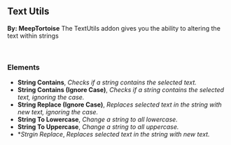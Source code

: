 ## Text Utils
**By: MeepTortoise**
The TextUtils addon gives you the ability to altering the text within strings

<br>

### Elements
* **String Contains**, *Checks if a string contains the selected text.*
* **String Contains (Ignore Case)**, *Checks if a string contains the selected text, ignoring the case.*
* **String Replace (Ignore Case)**, *Replaces selected text in the string with new text, ignoring the case.*
* **String To Lowercase**, *Change a string to all lowercase.*
* **String To Uppercase**, *Change a string to all uppercase.*
* **Strgin Replace*, *Replaces selected text in the string with new text.*

